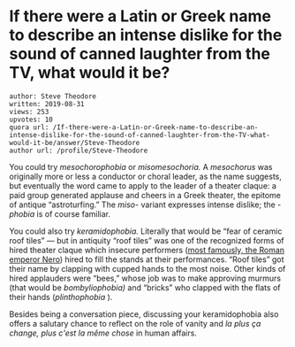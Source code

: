 # If there were a Latin or Greek name to describe an intense dislike for the sound of canned laughter from the TV, what would it be?

	author: Steve Theodore
	written: 2019-08-31
	views: 253
	upvotes: 10
	quora url: /If-there-were-a-Latin-or-Greek-name-to-describe-an-intense-dislike-for-the-sound-of-canned-laughter-from-the-TV-what-would-it-be/answer/Steve-Theodore
	author url: /profile/Steve-Theodore


You could try _mesochorophobia_ or _misomesochoria._ A _mesochorus_  was originally more or less a conductor or choral leader, as the name suggests, but eventually the word came to apply to the leader of a theater claque: a paid group generated applause and cheers in a Greek theater, the epitome of antique “astroturfing.” The _miso-_  variant expresses intense dislike; the _-phobia_ is of course familiar.

You could also try _keramidophobia._ Literally that would be “fear of ceramic roof tiles” — but in antiquity “roof tiles” was one of the recognized forms of hired theater claque which insecure performers ([most famously, the Roman emperor Nero](http://penelope.uchicago.edu/Thayer/E/Roman/Texts/Suetonius/12Caesars/Nero*.html#ref57)) hired to fill the stands at their performances. “Roof tiles” got their name by clapping with cupped hands to the most noise. Other kinds of hired applauders were “bees,” whose job was to make approving murmurs (that would be _bombyliophobia)_ and “bricks” who clapped with the flats of their hands (_plinthophobia_ ).

Besides being a conversation piece, discussing your keramidophobia also offers a salutary chance to reflect on the role of vanity and _la_  _plus ça change, plus c'est la même chose_ in human affairs.


